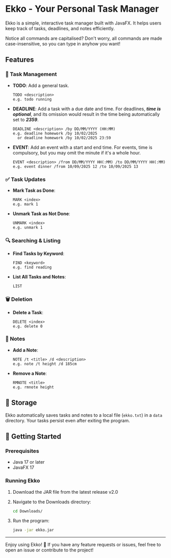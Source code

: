 # Ekko - Your Personal Task Manager

Ekko is a simple, interactive task manager built with JavaFX. It helps users keep track of tasks, deadlines, and notes efficiently.

Notice all commands are capitalised? Don't worry, all commands are made case-insensitive, so you can type in anyhow you want! 

## Features

### 📝 Task Management
- **TODO**: Add a general task.
  ```
  TODO <description>
  e.g. todo running
  ```
- **DEADLINE**: Add a task with a due date and time. For deadlines, **_time is optional_**, and its omission would result 
in the time being automatically set to **_2359_**.
  ```
  DEADLINE <description> /by DD/MM/YYYY (HH:MM)
  e.g. deadline homework /by 10/02/2025
    or deadline homework /by 10/02/2025 23:59
  ```
- **EVENT**: Add an event with a start and end time. For events, time is compulsory, 
but you may omit the minute if it's a whole hour. 
  ```
  EVENT <description> /from DD/MM/YYYY HH(:MM) /to DD/MM/YYYY HH(:MM)
  e.g. event dinner /from 10/09/2025 12 /to 10/09/2025 13
  ```

### ✅ Task Updates
- **Mark Task as Done**:
  ```
  MARK <index>
  e.g. mark 1
  ```
- **Unmark Task as Not Done**:
  ```
  UNMARK <index>
  e.g. unmark 1
  ```

### 🔍 Searching & Listing
- **Find Tasks by Keyword**:
  ```
  FIND <keyword>
  e.g. find reading
  ```
- **List All Tasks and Notes**:
  ```
  LIST
  ```

### 🗑️ Deletion
- **Delete a Task**:
  ```
  DELETE <index>
  e.g. delete 0
  ```

### 📝 Notes
- **Add a Note**:
  ```
  NOTE /t <title> /d <description>
  e.g. note /t height /d 185cm
  ```
- **Remove a Note**:
  ```
  RMNOTE <title>
  e.g. rmnote height
  ```

## 💾 Storage
Ekko automatically saves tasks and notes to a local file (`ekko.txt`) in a `data` directory. Your tasks persist even after exiting the program.

## 🚀 Getting Started

### Prerequisites
- Java 17 or later
- JavaFX 17

### Running Ekko
1. Download the JAR file from the latest release v2.0
  
2. Navigate to the Downloads directory:
   ```sh
   cd Downloads/
   ```
3. Run the program:
   ```sh
   java -jar ekko.jar
   ```
---
Enjoy using Ekko! 🎉 If you have any feature requests or issues, feel free to open an issue or contribute to the project!

